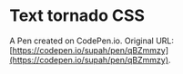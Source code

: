 # Text tornado CSS

A Pen created on CodePen.io. Original URL: [https://codepen.io/supah/pen/qBZmmzy](https://codepen.io/supah/pen/qBZmmzy).


